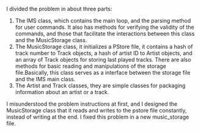 I divided the problem in about three parts:

1. The IMS class, which contains the main loop, and the parsing method for user commands. It also has methods for verifying the validity of the commands, and those that facilitate the interactions between this class and the MusicStorage class.
2. The MusicStorage class, it initializes a PStore file, it contains a hash of track number to Track objects, a hash of artist ID to Artist objects, and an array of Track objects for storing last played tracks. There are also methods for basic reading and manipulations of the storage file.Basically, this class serves as a interface between the storage file and the IMS main class.
3. The Artist and Track classes, they are simple classes for packaging information about an artist or a track.

I misunderstood the problem instructions at first, and I designed the MusicStorage class that it reads and writes to the pstore file constantly, instead of writing at the end. I fixed this problem in a new music_storage file.
